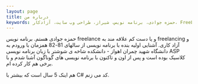 ```yaml
---
layout: page
title: درباره من
keywords: حمزه جوادی، برنامه نویس، شیراز، طراحی وب سایت، آزادکار، FreeLancer. برنامه نویسی تحت وب 
---
```

حمزه جوادی هستم. برنامه نویس freelance و یا دست کم علاقه مند به freelancing و آزاد کاری.
آشنایی اولیه بنده با برنامه نویسی از سالهای 81-82 همزمان با ورودم به دانشگاه شهید چمران اهواز - دانشکده شاخه ی شوشتر با زبان برنامه نویسی ASP کلاسیک بوده است و
پس از اون و تاکنون با برنامه نویسی های گوناگون آشنا شدم و با برخی هم کار کرده ام.

هم اینک 5 سال است که بیشتر با C# کد می زنم.
